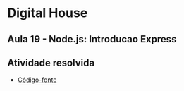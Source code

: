 # Digital House 

## Aula 19 - Node.js: Introducao Express

## Atividade resolvida

- [Código-fonte](./)